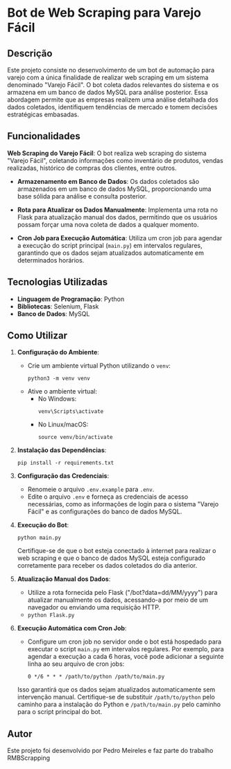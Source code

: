 # Bot de Web Scraping para Varejo Fácil

## Descrição

Este projeto consiste no desenvolvimento de um bot de automação para varejo com a única finalidade de realizar web scraping em um sistema denominado "Varejo Fácil". O bot coleta dados relevantes do sistema e os armazena em um banco de dados MySQL para análise posterior. Essa abordagem permite que as empresas realizem uma análise detalhada dos dados coletados, identifiquem tendências de mercado e tomem decisões estratégicas embasadas.

## Funcionalidades

  **Web Scraping do Varejo Fácil**: O bot realiza web scraping do sistema "Varejo Fácil", coletando informações como inventário de produtos, vendas realizadas, histórico de compras dos clientes, entre outros.
    
-  **Armazenamento em Banco de Dados**: Os dados coletados são armazenados em um banco de dados MySQL, proporcionando uma base sólida para análise e consulta posterior.

-   **Rota para Atualizar os Dados Manualmente**: Implementa uma rota no Flask para atualização manual dos dados, permitindo que os usuários possam forçar uma nova coleta de dados a qualquer momento.
    
-   **Cron Job para Execução Automática**: Utiliza um cron job para agendar a execução do script principal (`main.py`) em intervalos regulares, garantindo que os dados sejam atualizados automaticamente em determinados horários.
    

## Tecnologias Utilizadas

-   **Linguagem de Programação**: Python
-   **Bibliotecas**: Selenium, Flask
-   **Banco de Dados**: MySQL


## Como Utilizar

1. **Configuração do Ambiente**:
   - Crie um ambiente virtual Python utilizando o `venv`:
     ```
     python3 -m venv venv
     ```
   - Ative o ambiente virtual:
     - No Windows:
       ```
       venv\Scripts\activate
       ```
     - No Linux/macOS:
       ```
       source venv/bin/activate
       ```
2. **Instalação das Dependências**:
   ```
   pip install -r requirements.txt
   ```

3. **Configuração das Credenciais**:
   - Renomeie o arquivo `.env.example` para `.env`.
   - Edite o arquivo `.env` e forneça as credenciais de acesso necessárias, como as informações de login para o sistema "Varejo Fácil" e as configurações do banco de dados MySQL.

4. **Execução do Bot**:
   ```
   python main.py
   ```

   Certifique-se de que o bot esteja conectado à internet para realizar o web scraping e que o banco de dados MySQL esteja configurado corretamente para receber os dados coletados do dia anterior.

5. **Atualização Manual dos Dados**:
   - Utilize a rota fornecida pelo Flask ("/bot?data=dd/MM/yyyy")  para atualizar manualmente os dados, acessando-a por meio de um navegador ou enviando uma requisição HTTP.
   - ``python Flask.py``

6. **Execução Automática com Cron Job**:
   - Configure um cron job no servidor onde o bot está hospedado para executar o script `main.py` em intervalos regulares. Por exemplo, para agendar a execução a cada 6 horas, você pode adicionar a seguinte linha ao seu arquivo de cron jobs:
     ```
     0 */6 * * * /path/to/python /path/to/main.py
     ```
   Isso garantirá que os dados sejam atualizados automaticamente sem intervenção manual. Certifique-se de substituir `/path/to/python` pelo caminho para a instalação do Python e `/path/to/main.py` pelo caminho para o script principal do bot.
    

## Autor

Este projeto foi desenvolvido por Pedro Meireles e faz parte do trabalho RMBScrapping
